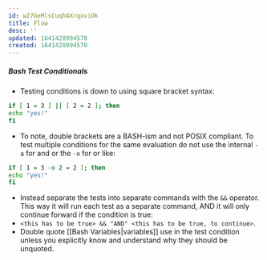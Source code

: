 ```yaml
---
id: w27GeMlsCuqh4XrqxviOk
title: Flow
desc: ''
updated: 1641428994570
created: 1641428994570
---
```


##### Bash Test Conditionals

- Testing conditions is down to using square bracket syntax:

```bash
if [ 1 = 3 ] || [ 2 = 2 ]; then
echo "yes!"
fi
```

- To note, double brackets are a BASH-ism and not POSIX compliant.
  To test multiple conditions for the same evaluation do not use the
  internal `-a` for and or the `-o` for or like:

```bash
if [ 1 = 3 -o 2 = 2 ]; then
echo "yes!"
fi
```

- Instead separate the tests into separate commands with the `&&` operator.
  This way it will run each test as a separate command, AND it will only
  continue forward if the condition is true:
- `<this has to be true> && "AND" <this has to be true, to continue>`.
- Double quote [[Bash Variables|variables]] use in the test condition unless you
  explicitly know and understand why they should be unquoted.
